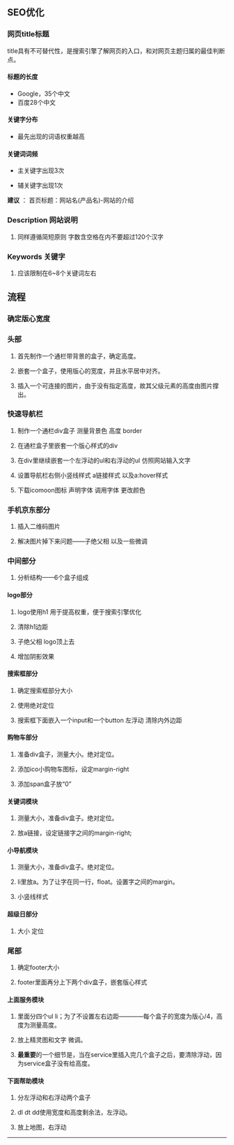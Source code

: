 ## SEO优化 

### 网页title标题

title具有不可替代性，是搜索引擎了解网页的入口，和对网页主题归属的最佳判断点。

#### 标题的长度

* Google，35个中文
* 百度28个中文

#### 关键字分布 

* 最先出现的词语权重越高

#### 关键词词频 


* 主关键字出现3次

* 辅关键字出现1次

**建议** ： 首页标题：网站名(产品名)-网站的介绍

### Description 网站说明

1. 同样遵循简短原则 字数含空格在内不要超过120个汉字

### Keywords 关键字

1. 应该限制在6~8个关键词左右

## 流程

### 确定版心宽度

### 头部

1. 首先制作一个通栏带背景的盒子，确定高度。

2. 嵌套一个盒子，使用版心的宽度，并且水平居中对齐。

3. 插入一个可连接的图片，由于没有指定高度，故其父级元素的高度由图片撑出。

### 快速导航栏

1. 制作一个通栏div盒子 测量背景色 高度 border

2. 在通栏盒子里嵌套一个版心样式的div

3. 在div里继续嵌套一个左浮动的ul和右浮动的ul 仿照网站输入文字

4. 设置导航栏右侧小竖线样式 a链接样式 以及a:hover样式

5. 下载icomoon图标 声明字体 调用字体 更改颜色 

### 手机京东部分

1. 插入二维码图片

2. 解决图片掉下来问题——子绝父相 以及一些微调

### 中间部分

1. 分析结构——6个盒子组成

#### logo部分

1. logo使用h1 用于提高权重，便于搜索引擎优化

2. 清除h1边距

3. 子绝父相 logo顶上去

4. 增加阴影效果

#### 搜索框部分

1. 确定搜索框部分大小

2. 使用绝对定位

3. 搜索框下面嵌入一个input和一个button  左浮动 清除内外边距

#### 购物车部分

1. 准备div盒子，测量大小。绝对定位。

2. 添加ico小购物车图标，设定margin-right

3. 添加span盒子放“0”

#### 关键词模块

1. 测量大小，准备div盒子。绝对定位。

2. 放a链接，设定链接字之间的margin-right;

#### 小导航模块

1. 测量大小，准备div盒子。绝对定位。

2. li里放a。为了让字在同一行，float。设置字之间的margin。

3. 小竖线样式

#### 超级日部分

1. 大小 定位


### 尾部

1. 确定footer大小 

2. footer里面再分上下两个div盒子，嵌套版心样式

#### 上面服务模块

1. 里面分四个ul li；为了不设置左右边距————每个盒子的宽度为版心/4，高度为测量高度。

2. 放上精灵图和文字 微调。

3. **最重要**的一个细节是，当在service里插入完几个盒子之后，要清除浮动，因为service盒子没有给高度。

#### 下面帮助模块

1. 分左浮动和右浮动两个盒子

2. dl dt dd使用宽度和高度剩余法，左浮动。

3. 放上地图，右浮动

------------------------










     

